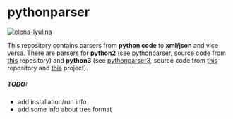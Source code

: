 # pythonparser
[![elena-lyulina](https://circleci.com/gh/elena-lyulina/pythonparser/tree/inverse_parser.svg?style=shield)](https://app.circleci.com/pipelines/github/elena-lyulina/pythonparser?branch=inverse_parser)

This repository contains parsers from **python code** to **xml/json** and vice versa.
There are parsers for **python2** (see [pythonparser](src/main/python/pythonparser-2.py), source code from [this](https://github.com/GumTreeDiff/pythonparser) repository) and **python3** (see [pythonparser3](src/main/python/pythonparser-3.py), source code from [this](https://github.com/Varal7/pythonparser) repository  and [this](https://eth-sri.github.io/py150) project). 


##### TODO: 
- add installation/run info 
- add some info about tree format

